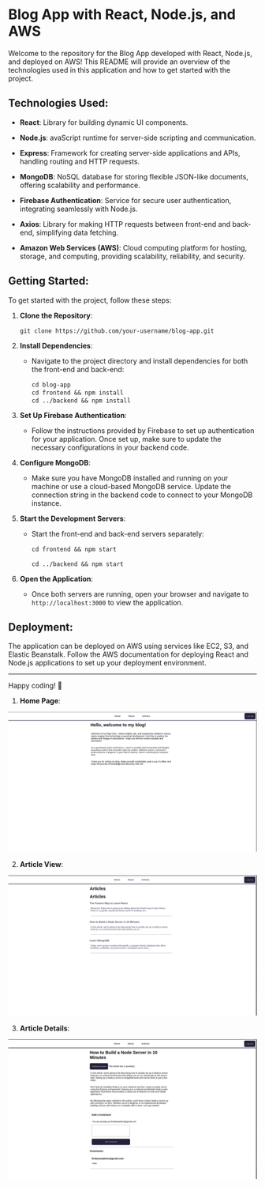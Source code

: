# Blog App with React, Node.js, and AWS

Welcome to the repository for the Blog App developed with React, Node.js, and deployed on AWS! This README will provide
an overview of the technologies used in this application and how to get started with the project.

## Technologies Used:

- **React**: Library for building dynamic UI components.

- **Node.js**: avaScript runtime for server-side scripting and communication.

- **Express**: Framework for creating server-side applications and APIs, handling routing and HTTP requests.

- **MongoDB**: NoSQL database for storing flexible JSON-like documents, offering scalability and performance.

- **Firebase Authentication**: Service for secure user authentication, integrating seamlessly with Node.js.

- **Axios**: Library for making HTTP requests between front-end and back-end, simplifying data fetching.

- **Amazon Web Services (AWS)**: Cloud computing platform for hosting, storage, and computing, providing scalability,
  reliability, and security.

## Getting Started:

To get started with the project, follow these steps:

1. **Clone the Repository**:
   ```
   git clone https://github.com/your-username/blog-app.git
   ```

2. **Install Dependencies**:
    - Navigate to the project directory and install dependencies for both the front-end and back-end:
      ```
      cd blog-app
      cd frontend && npm install
      cd ../backend && npm install
      ```

3. **Set Up Firebase Authentication**:
    - Follow the instructions provided by Firebase to set up authentication for your application. Once set up, make sure
      to update the necessary configurations in your backend code.

4. **Configure MongoDB**:
    - Make sure you have MongoDB installed and running on your machine or use a cloud-based MongoDB service. Update the
      connection string in the backend code to connect to your MongoDB instance.

5. **Start the Development Servers**:
    - Start the front-end and back-end servers separately:
      ```
      cd frontend && npm start
      ```
      ```
      cd ../backend && npm start
      ```

6. **Open the Application**:
    - Once both servers are running, open your browser and navigate to `http://localhost:3000` to view the application.

## Deployment:

The application can be deployed on AWS using services like EC2, S3, and Elastic Beanstalk. Follow the AWS documentation
for deploying React and Node.js applications to set up your deployment environment.


---

Happy coding! 🚀

1. **Home Page**:

![Home Image](assets/images/home.png)

2. **Article View**:

![Article Image](assets/images/articles.png)

3. **Article Details**:

![Article Details Image](assets/images/article-details.png)